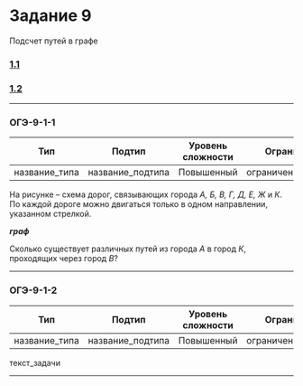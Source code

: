 # Задание 9

Подсчет путей в графе

### [1.1](#ОГЭ-9-1-1)
### [1.2](#ОГЭ-9-1-2)

***

<h3 name="ОГЭ-9-1-1">ОГЭ-9-1-1<a class="anchor-link" href="ОГЭ-9-1-1"></a></h3>

| Тип | Подтип | Уровень сложности | Ограничения | Стадия |
| --- | ------ | ----------------- | ----------- | ------ |
| название_типа | название_подтипа | Повышенный | ограничения_подтипа | :red_circle: |
 
На рисунке – схема дорог, связывающих города <i>А, Б, В, Г, Д, Е, Ж</i> и <i>К</i>. По каждой дороге можно двигаться только в одном направлении, указанном стрелкой. 

***граф***

Сколько существует различных путей из города <i>А</i> в город <i>К</i>, проходящих через город <i>В</i>?
 
 ***
 
 <h3 name="ОГЭ-9-1-2">ОГЭ-9-1-2<a class="anchor-link" href="ОГЭ-9-1-2"></a></h3>

| Тип | Подтип | Уровень сложности | Ограничения | Стадия |
| --- | ------ | ----------------- | ----------- | ------ |
| название_типа | название_подтипа | Повышенный | ограничения_подтипа | :red_circle: |
 
 текст_задачи
 
 ***